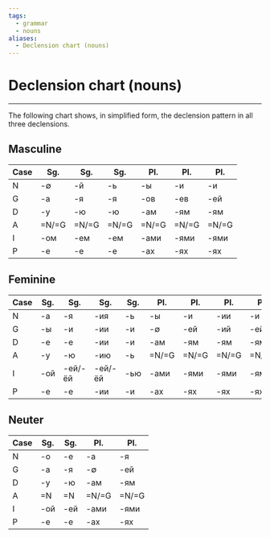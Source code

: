 ```yaml
---
tags:
  - grammar
  - nouns
aliases:
  - Declension chart (nouns)
---
```

# Declension chart (nouns)
---
The following chart shows, in simplified form, the declension pattern in all three declensions.
## Masculine
| Case | Sg.   | Sg.   | Sg.   | Pl.   | Pl.   | Pl.   |
| ---- | ----- | ----- | ----- | ----- | ----- | ----- |
| N    | -∅    | -й    | -ь    | -ы    | -и    | -и    |
| G    | -а    | -я    | -я    | -ов   | -ев   | -ей   |
| D    | -у    | -ю    | -ю    | -ам   | -ям   | -ям   |
| A    | =N/=G | =N/=G | =N/=G | =N/=G | =N/=G | =N/=G |
| I    | -ом   | -ем   | -ем   | -ами  | -ями  | -ями  |
| P    | -е    | -е    | -е    | -ах   | -ях   | -ях   |
## Feminine
| Case | Sg. | Sg.     | Sg.     | Sg. | Pl.   | Pl.   | Pl.   | Pl.   |
| ---- | --- | ------- | ------- | --- | ----- | ----- | ----- | ----- |
| N    | -а  | -я      | -ия     | -ь  | -ы    | -и    | -ии   | -и    |
| G    | -ы  | -и      | -ии     | -и  | -∅    | -ей   | -ий   | -ей   |
| D    | -е  | -е      | -ии     | -и  | -ам   | -ям   | -ям   | -ям   |
| A    | -у  | -ю      | -ию     | -ь  | =N/=G | =N/=G | =N/=G | =N/=G |
| I    | -ой | -ей/-ёй | -ей/-ёй | -ью | -ами  | -ями  | -ями  | -ями  |
| P    | -е  | -е      | -ии     | -и  | -ах   | -ях   | -ях   | -ях   |
## Neuter
| Case | Sg. | Sg. | Pl.   | Pl.   |
| ---- | --- | --- | ----- | ----- |
| N    | -о  | -е  | -а    | -я    |
| G    | -а  | -я  | -∅    | -ей   |
| D    | -у  | -ю  | -ам   | -ям   |
| A    | =N  | =N  | =N/=G | =N/=G |
| I    | -ой | -ей | -ами  | -ями  |
| P    | -е  | -е  | -ах   | -ях   |

